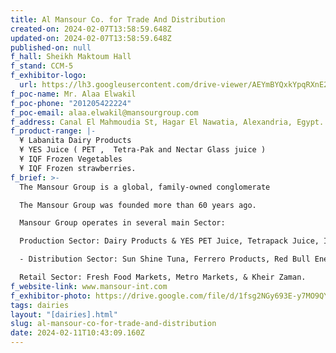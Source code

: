```yaml
---
title: Al Mansour Co. for Trade And Distribution
created-on: 2024-02-07T13:58:59.648Z
updated-on: 2024-02-07T13:58:59.648Z
published-on: null
f_hall: Sheikh Maktoum Hall
f_stand: CCM-5
f_exhibitor-logo:
  url: https://lh3.googleusercontent.com/drive-viewer/AEYmBYQxkYpqRXnE2Dg4JnUHnyUJaErLYV2hd7sEQbzGaVTdTQC5E0j2kWtT2AyuDOh3S1Vg3OpXw7HtmFGTzSMEuSuP6hNs8g=s1600
f_poc-name: Mr. Alaa Elwakil
f_poc-phone: "201205422224"
f_poc-email: alaa.elwakil@mansourgroup.com
f_address: Canal El Mahmoudia St, Hagar El Nawatia, Alexandria, Egypt.
f_product-range: |-
  ¥	Labanita Dairy Products
  ¥	YES Juice ( PET ,  Tetra-Pak and Nectar Glass juice )
  ¥	IQF Frozen Vegetables 
  ¥	IQF Frozen strawberries.
f_brief: >-
  The Mansour Group is a global, family-owned conglomerate

  The Mansour Group was founded more than 60 years ago.

  Mansour Group operates in several main Sector:

  Production Sector: Dairy Products & YES PET Juice, Tetrapack Juice, IQF Frozen Vegetables & Strawberries.

  - Distribution Sector: Sun Shine Tuna, Ferrero Products, Red Bull Energy Drinks

  Retail Sector: Fresh Food Markets, Metro Markets, & Kheir Zaman.
f_website-link: www.mansour-int.com
f_exhibitor-photo: https://drive.google.com/file/d/1fsg2NGy693E-y7MO9QY5pQxwNYFBMOsg/view?usp=drive_link
tags: dairies
layout: "[dairies].html"
slug: al-mansour-co-for-trade-and-distribution
date: 2024-02-11T10:43:09.160Z
---
```

